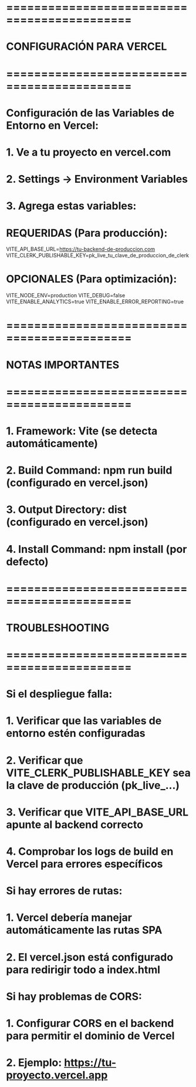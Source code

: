 # ============================================
# CONFIGURACIÓN PARA VERCEL
# ============================================

# Configuración de las Variables de Entorno en Vercel:
# 1. Ve a tu proyecto en vercel.com
# 2. Settings → Environment Variables
# 3. Agrega estas variables:

# REQUERIDAS (Para producción):
VITE_API_BASE_URL=https://tu-backend-de-produccion.com
VITE_CLERK_PUBLISHABLE_KEY=pk_live_tu_clave_de_produccion_de_clerk

# OPCIONALES (Para optimización):
VITE_NODE_ENV=production
VITE_DEBUG=false
VITE_ENABLE_ANALYTICS=true
VITE_ENABLE_ERROR_REPORTING=true

# ============================================
# NOTAS IMPORTANTES
# ============================================

# 1. Framework: Vite (se detecta automáticamente)
# 2. Build Command: npm run build (configurado en vercel.json)
# 3. Output Directory: dist (configurado en vercel.json)
# 4. Install Command: npm install (por defecto)

# ============================================
# TROUBLESHOOTING
# ============================================

# Si el despliegue falla:
# 1. Verificar que las variables de entorno estén configuradas
# 2. Verificar que VITE_CLERK_PUBLISHABLE_KEY sea la clave de producción (pk_live_...)
# 3. Verificar que VITE_API_BASE_URL apunte al backend correcto
# 4. Comprobar los logs de build en Vercel para errores específicos

# Si hay errores de rutas:
# 1. Vercel debería manejar automáticamente las rutas SPA
# 2. El vercel.json está configurado para redirigir todo a index.html

# Si hay problemas de CORS:
# 1. Configurar CORS en el backend para permitir el dominio de Vercel
# 2. Ejemplo: https://tu-proyecto.vercel.app